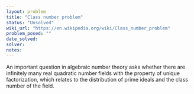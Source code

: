 ```yaml
---
layout: problem
title: "Class number problem"
status: "Unsolved"
wiki_url: "https://en.wikipedia.org/wiki/Class_number_problem"
problem_posed: ""
date_solved:
solver:
notes:
---
```

An important question in algebraic number theory asks whether there are infinitely many real quadratic number fields with the property of unique factorization, which relates to the distribution of prime ideals and the class number of the field.